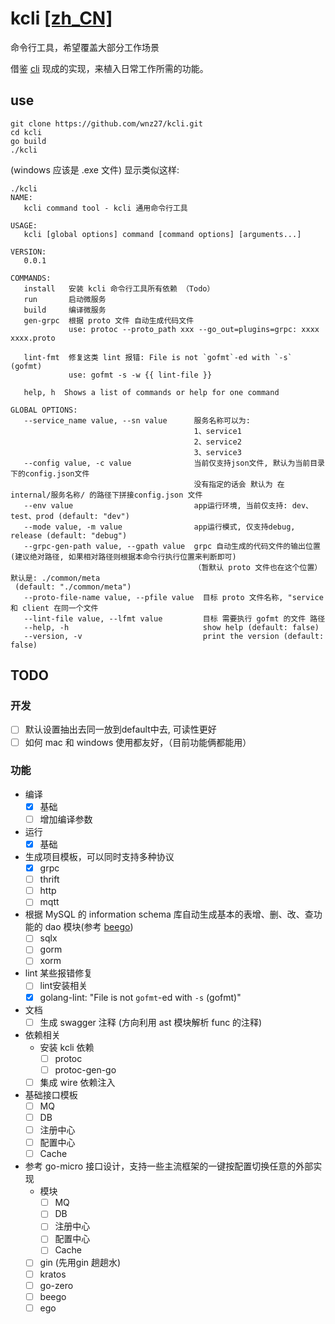 # kcli  [[zh_CN]](README_en.md)
命令行工具，希望覆盖大部分工作场景

借鉴 [cli](https://github.com/urfave/cli) 现成的实现，来植入日常工作所需的功能。

## use
```shell
git clone https://github.com/wnz27/kcli.git
cd kcli
go build
./kcli
```
(windows 应该是 .exe 文件)
显示类似这样:
```shell
./kcli                                                              
NAME:
   kcli command tool - kcli 通用命令行工具

USAGE:
   kcli [global options] command [command options] [arguments...]

VERSION:
   0.0.1

COMMANDS:
   install   安装 kcli 命令行工具所有依赖 （Todo）
   run       启动微服务
   build     编译微服务
   gen-grpc  根据 proto 文件 自动生成代码文件
             use: protoc --proto_path xxx --go_out=plugins=grpc: xxxx xxxx.proto

   lint-fmt  修复这类 lint 报错: File is not `gofmt`-ed with `-s` (gofmt)
             use: gofmt -s -w {{ lint-file }}

   help, h  Shows a list of commands or help for one command

GLOBAL OPTIONS:
   --service_name value, --sn value      服务名称可以为: 
                                         1、service1 
                                         2、service2 
                                         3、service3
   --config value, -c value              当前仅支持json文件, 默认为当前目录下的config.json文件
                                         没有指定的话会 默认为 在 internal/服务名称/ 的路径下拼接config.json 文件
   --env value                           app运行环境, 当前仅支持: dev、test、prod (default: "dev")
   --mode value, -m value                app运行模式, 仅支持debug, release (default: "debug")
   --grpc-gen-path value, --gpath value  grpc 自动生成的代码文件的输出位置(建议绝对路径, 如果相对路径则根据本命令行执行位置来判断即可)
                                         （暂默认 proto 文件也在这个位置）默认是: ./common/meta
 (default: "./common/meta")
   --proto-file-name value, --pfile value  目标 proto 文件名称, "service 和 client 在同一个文件
   --lint-file value, --lfmt value         目标 需要执行 gofmt 的文件 路径
   --help, -h                              show help (default: false)
   --version, -v                           print the version (default: false)
```

## TODO
### 开发
- [ ] 默认设置抽出去同一放到default中去, 可读性更好
- [ ] 如何 mac 和 windows 使用都友好，（目前功能俩都能用）
### 功能
- 编译
  - [X] 基础
  - [ ] 增加编译参数
- 运行
  - [X] 基础
- 生成项目模板，可以同时支持多种协议
  - [X] grpc
  - [ ] thrift
  - [ ] http
  - [ ] mqtt
- 根据 MySQL 的 information schema 库自动生成基本的表增、删、改、查功能的 dao 模块(参考 [beego](https://github.com/beego/beego))
  - [ ] sqlx
  - [ ] gorm
  - [ ] xorm
- lint 某些报错修复
  - [ ] lint安装相关
  - [X] golang-lint: "File is not `gofmt`-ed with `-s` (gofmt)"
- 文档
  - [ ] 生成 swagger 注释 (方向利用 ast 模块解析 func 的注释)
- 依赖相关
  - 安装 kcli 依赖
    - [ ] protoc
    - [ ] protoc-gen-go 
  - [ ] 集成 wire 依赖注入
- 基础接口模板
  - [ ] MQ
  - [ ] DB
  - [ ] 注册中心
  - [ ] 配置中心
  - [ ] Cache
- 参考 go-micro 接口设计，支持一些主流框架的一键按配置切换任意的外部实现
  - 模块
      - [ ] MQ
      - [ ] DB
      - [ ] 注册中心
      - [ ] 配置中心 
      - [ ] Cache
  - [ ] gin (先用gin 趟趟水)
  - [ ] kratos
  - [ ] go-zero
  - [ ] beego
  - [ ] ego
